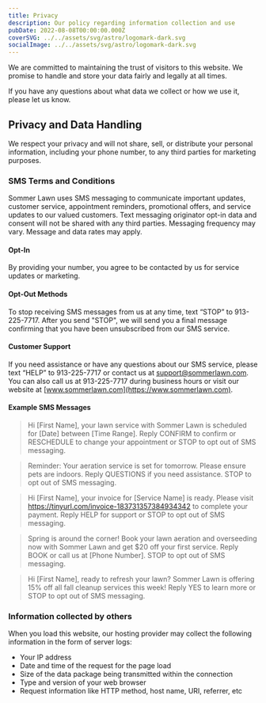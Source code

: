 ```yaml
---
title: Privacy
description: Our policy regarding information collection and use
pubDate: 2022-08-08T00:00:00.000Z
coverSVG: ../../assets/svg/astro/logomark-dark.svg
socialImage: ../../assets/svg/astro/logomark-dark.svg
---
```


We are committed to maintaining the trust of visitors to this website. We promise to handle and store your data fairly and legally at all times.

If you have any questions about what data we collect or how we use it, please let us know.

## Privacy and Data Handling

We respect your privacy and will not share, sell, or distribute your personal information, including your phone number, to any third parties for marketing purposes.

### SMS Terms and Conditions

Sommer Lawn uses SMS messaging to communicate important updates, customer service, appointment reminders, promotional offers, and service updates to our valued customers. Text messaging originator opt-in data and consent will not be shared with any third parties. Messaging frequency may vary. Message and data rates may apply.

#### Opt-In

By providing your number, you agree to be contacted by us for service updates or marketing.

#### Opt-Out Methods

To stop receiving SMS messages from us at any time, text “STOP” to 913-225-7717. After you send "STOP", we will send you a final message confirming that you have been unsubscribed from our SMS service.

#### Customer Support

If you need assistance or have any questions about our SMS service, please text “HELP” to 913-225-7717 or contact us at [support@sommerlawn.com](mailto:support@sommerlawn.com). You can also call us at 913-225-7717 during business hours or visit our website at [www.sommerlawn.com](https://www.sommerlawn.com).

#### Example SMS Messages

> Hi [First Name], your lawn service with Sommer Lawn is scheduled for [Date] between [Time Range]. Reply CONFIRM to confirm or RESCHEDULE to change your appointment or STOP to opt out of SMS messaging.

> Reminder: Your aeration service is set for tomorrow. Please ensure pets are indoors. Reply QUESTIONS if you need assistance. STOP to opt out of SMS messaging.

> Hi [First Name], your invoice for [Service Name] is ready. Please visit <https://tinyurl.com/invoice-183731357384934342> to complete your payment. Reply HELP for support or STOP to opt out of SMS messaging.

> Spring is around the corner! Book your lawn aeration and overseeding now with Sommer Lawn and get $20 off your first service. Reply BOOK or call us at [Phone Number]. STOP to opt out of SMS messaging.

> Hi [First Name], ready to refresh your lawn? Sommer Lawn is offering 15% off all fall cleanup services this week! Reply YES to learn more or STOP to opt out of SMS messaging.

### Information collected by others

When you load this website, our hosting provider may collect the following information in the form of server logs:

- Your IP address
- Date and time of the request for the page load
- Size of the data package being transmitted within the connection
- Type and version of your web browser
- Request information like HTTP method, host name, URI, referrer, etc
